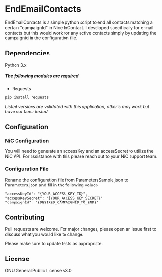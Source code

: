 # EndEmailContacts

EndEmailContacts is a simple python script to end all contacts matching a certain "campaignId" in Nice InContact. I developed specifically for e-mail contacts but this would work for any active contacts simply by updating the campaignId in the configuration file.

## Dependencies

Python 3.x

##### The following modules are required

* Requests
```
pip install requests
```

*Listed versions are validated with this application, other's may work but have not been tested*

## Configuration

### NiC Configuration

You will need to generate an accessKey and an accessSecret to utilize the NiC API. For assistance with this please reach out to your NiC support team.

### Configuration File

Rename the configuration file from ParametersSample.json to Parameters.json and fill in the following values
```
"accessKeyId": "{YOUR_ACCESS_KEY_ID}",
"accessKeySecret": "{YOUR_ACCESS_KEY_SECRET}"
"campaignId": "{DESIRED_CAMPAIGNID_TO_END}"
```


## Contributing

Pull requests are welcome. For major changes, please open an issue first to discuss what you would like to change.

Please make sure to update tests as appropriate.

## License
GNU General Public License v3.0
